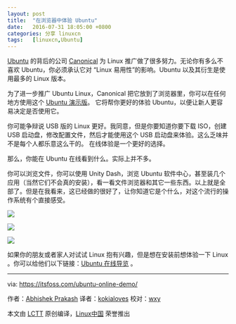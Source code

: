 ```yaml
---
layout: post
title:	"在浏览器中体验 Ubuntu"
date:	2016-07-31 18:05:00 +0800 
categories:	分享 linuxcn 
tags:	[linuxcn,Ubuntu]
---
```



[Ubuntu](http://www.ubuntu.com/) 的背后的公司 [Canonical](http://www.canonical.com/) 为 Linux 推广做了很多努力。无论你有多么不喜欢 Ubuntu，你必须承认它对 “Linux 易用性”的影响。Ubuntu 以及其衍生是使用最多的 Linux 版本。


为了进一步推广 Ubuntu Linux，Canonical 把它放到了浏览器里，你可以在任何地方使用这个 [Ubuntu 演示版](http://tour.ubuntu.com/en/)。 它将帮你更好的体验 Ubuntu，以便让新人更容易决定是否使用它。


你可能争辩说 USB 版的 Linux 更好。我同意，但是你要知道你要下载 ISO，创建 USB 启动盘，修改配置文件，然后才能使用这个 USB 启动盘来体验。这么乏味并不是每个人都乐意这么干的。 在线体验是一个更好的选择。


那么，你能在 Ubuntu 在线看到什么。实际上并不多。


你可以浏览文件，你可以使用 Unity Dash，浏览 Ubuntu 软件中心，甚至装几个应用（当然它们不会真的安装），看一看文件浏览器和其它一些东西。以上就是全部了。但是在我看来，这已经做的很好了，让你知道它是个什么，对这个流行的操作系统有个直接感受。


![](/Asserts/Images//attachment/album/201607/31/180438ipnpr34np49znzww.jpeg)


 


![](/Asserts/Images//attachment/album/201607/31/180451sz8m6d2jb8kb0z1t.jpeg)


 


![](/Asserts/Images//attachment/album/201607/31/180501x1zornezemnnqrte.jpeg)


如果你的朋友或者家人对试试 Linux 抱有兴趣，但是想在安装前想体验一下 Linux 。你可以给他们以下链接：[Ubuntu 在线导览](http://tour.ubuntu.com/en/) 。




---


via: <https://itsfoss.com/ubuntu-online-demo/>


作者：[Abhishek Prakash](https://itsfoss.com/author/abhishek/) 译者：[kokialoves](https://github.com/kokialoves) 校对：[wxy](https://github.com/wxy)


本文由 [LCTT](https://github.com/LCTT/TranslateProject) 原创编译，[Linux中国](https://linux.cn/) 荣誉推出
